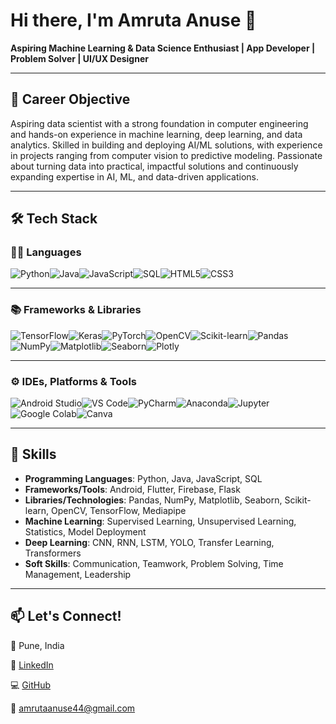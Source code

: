 # Hi there, I'm Amruta Anuse 👋

**Aspiring Machine Learning & Data Science Enthusiast | App Developer | Problem Solver | UI/UX Designer**

---

## 🎯 Career Objective

Aspiring data scientist with a strong foundation in computer engineering and hands-on experience in machine learning, deep learning, and data analytics. Skilled in building and deploying AI/ML solutions, with experience in projects ranging from computer vision to predictive modeling. Passionate about turning data into practical, impactful solutions and continuously expanding expertise in AI, ML, and data-driven applications.

---

## 🛠️ Tech Stack

### 👩‍💻 Languages

![Python](https://img.shields.io/badge/Python-3776AB?style=for-the-badge\&logo=python\&logoColor=white)![Java](https://img.shields.io/badge/Java-007396?style=for-the-badge\&logo=java\&logoColor=white)![JavaScript](https://img.shields.io/badge/JavaScript-F7DF1E?style=for-the-badge\&logo=javascript\&logoColor=black)![SQL](https://img.shields.io/badge/SQL-4479A1?style=for-the-badge\&logo=mysql\&logoColor=white)![HTML5](https://img.shields.io/badge/HTML5-E34F26?style=for-the-badge\&logo=html5\&logoColor=white)![CSS3](https://img.shields.io/badge/CSS3-1572B6?style=for-the-badge\&logo=css3\&logoColor=white)

---

### 📚 Frameworks & Libraries

![TensorFlow](https://img.shields.io/badge/TensorFlow-FF6F00?style=for-the-badge\&logo=tensorflow\&logoColor=white)![Keras](https://img.shields.io/badge/Keras-D00000?style=for-the-badge\&logo=keras\&logoColor=white)![PyTorch](https://img.shields.io/badge/PyTorch-EE4C2C?style=for-the-badge\&logo=pytorch\&logoColor=white)![OpenCV](https://img.shields.io/badge/OpenCV-5C3EE8?style=for-the-badge\&logo=opencv\&logoColor=white)![Scikit-learn](https://img.shields.io/badge/scikit--learn-F7931E?style=for-the-badge\&logo=scikit-learn\&logoColor=white)![Pandas](https://img.shields.io/badge/Pandas-150458?style=for-the-badge\&logo=pandas\&logoColor=white)![NumPy](https://img.shields.io/badge/Numpy-013243?style=for-the-badge\&logo=numpy\&logoColor=white)![Matplotlib](https://img.shields.io/badge/Matplotlib-11557c?style=for-the-badge\&logo=plotly\&logoColor=white)![Seaborn](https://img.shields.io/badge/Seaborn-2E6E9E?style=for-the-badge\&logoColor=white)![Plotly](https://img.shields.io/badge/Plotly-3F4F75?style=for-the-badge\&logo=plotly\&logoColor=white)

---

### ⚙️ IDEs, Platforms & Tools

![Android Studio](https://img.shields.io/badge/Android%20Studio-3DDC84?style=for-the-badge\&logo=android-studio\&logoColor=white)![VS Code](https://img.shields.io/badge/VS%20Code-0078D4?style=for-the-badge\&logo=visual-studio-code\&logoColor=white)![PyCharm](https://img.shields.io/badge/PyCharm-000000?style=for-the-badge\&logo=pycharm\&logoColor=white)![Anaconda](https://img.shields.io/badge/Anaconda-44A833?style=for-the-badge\&logo=anaconda\&logoColor=white)![Jupyter](https://img.shields.io/badge/Jupyter-F37626?style=for-the-badge\&logo=jupyter\&logoColor=white)![Google Colab](https://img.shields.io/badge/Google%20Colab-F9AB00?style=for-the-badge\&logo=googlecolab\&logoColor=white)![Canva](https://img.shields.io/badge/Canva-00C4CC?style=for-the-badge\&logo=canva\&logoColor=white)

---

## 🧩 Skills

* **Programming Languages**: Python, Java, JavaScript, SQL
* **Frameworks/Tools**: Android, Flutter, Firebase, Flask
* **Libraries/Technologies**: Pandas, NumPy, Matplotlib, Seaborn, Scikit-learn, OpenCV, TensorFlow, Mediapipe
* **Machine Learning**: Supervised Learning, Unsupervised Learning, Statistics, Model Deployment
* **Deep Learning**: CNN, RNN, LSTM, YOLO, Transfer Learning, Transformers
* **Soft Skills**: Communication, Teamwork, Problem Solving, Time Management, Leadership

---

## 📫 Let's Connect!

📍 Pune, India

💼 [LinkedIn](https://www.linkedin.com/in/amruta-anuse-a10a94221)

💻 [GitHub](https://github.com/AmrutaKumarAnuse)

📧 [amrutaanuse44@gmail.com](mailto:amrutaanuse44@gmail.com)
